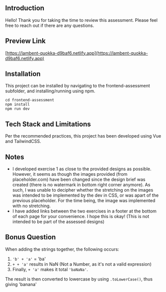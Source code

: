 Introduction
---
Hello! Thank you for taking the time to review this assessment. Please feel free to reach out if there are any questions.

Preview Link
---
[https://lambent-quokka-d9baf6.netlify.app](https://lambent-quokka-d9baf6.netlify.app)

Installation
---
This project can be installed by navigating to the frontend-assessment subfolder, and installing/running using npm.
```
cd frontend-assessment
npm install
npm run dev
```

Tech Stack and Limitations
---
Per the recommended practices, this project has been developed using Vue and TailwindCSS.

Notes
---
- I developed exercise 1 as close to the provided designs as possible. However, it seems as though the images provided (from placeholder.com) have been changed since the design brief was created (there is no watermark in bottom right corner anymore). As such, I was unable to decipher whether the stretching on the images was intended to be implemented by the dev in CSS, or was apart of the previous placeholder. For the time being, the image was implemented with no stretching. 
- I have added links between the two exercises in a footer at the bottom of each page for your convenience. I hope this is okay! (This is not intended to be part of the assessed designs)

Bonus Question
---
When adding the strings together, the following occurs: 
1. `'b' + 'a'` = 'ba'
2. `+ + 'a'` results in NaN (Not a Number, as it's not a valid expression)
3. Finally, `+ 'a'`  makes it total `'baNaNa'`. 

The result is then converted to lowercase by using `.toLowerCase()`, thus giving 'banana'